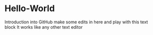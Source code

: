 # Hello-World
Introduction into GitHub
make some edits in here and play with this text block
It works like any other text editor
